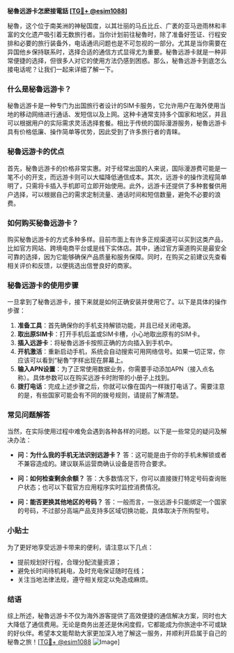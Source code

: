 **秘魯远游卡怎麽接電話 [[TG💪+ @esim1088](https://t.me/s/esim1088)]**

秘魯，这个位于南美洲的神秘国度，以其壮丽的马丘比丘、广袤的亚马逊雨林和丰富的文化遗产吸引着无数旅行者。当你计划前往秘魯时，除了准备好签证、行程安排和必要的旅行装备外，电话通讯问题也是不可忽视的一部分。尤其是当你需要在异国他乡保持联系时，选择合适的通信方式显得尤为重要。秘魯远游卡就是一种非常便捷的选择，但很多人对它的使用方法仍感到困惑。那么，秘魯远游卡到底怎么接电话呢？让我们一起来详细了解一下。

### 什么是秘魯远游卡？

秘魯远游卡是一种专门为出国旅行者设计的SIM卡服务，它允许用户在海外使用当地的移动网络进行通话、发短信以及上网。这种卡通常支持多个国家和地区，并且可以根据用户的实际需求灵活选择套餐。相比于传统的国际漫游服务，秘魯远游卡具有价格低廉、操作简单等优势，因此受到了许多旅行者的青睐。

### 秘魯远游卡的优点

首先，秘魯远游卡的价格非常实惠。对于经常出国的人来说，国际漫游费可能是一笔不小的开支，而远游卡则可以大幅降低通信成本。其次，远游卡的操作流程简单明了，只需将卡插入手机即可立即开始使用。此外，远游卡还提供了多种套餐供用户选择，可以根据自己的需求定制流量、通话时间和短信数量，避免不必要的浪费。

### 如何购买秘魯远游卡？

购买秘魯远游卡的方式多种多样。目前市面上有许多正规渠道可以买到这类产品，比如官方网站、跨境电商平台或是线下实体店。其中，通过官方渠道购买是最安全可靠的选择，因为它能够确保产品质量和服务保障。同时，在购买之前建议先查看相关评价和反馈，以便挑选出信誉良好的商家。

### 秘魯远游卡的使用步骤

一旦拿到了秘魯远游卡，接下来就是如何正确安装并使用它了。以下是具体的操作步骤：

1. **准备工具**：首先确保你的手机支持解锁功能，并且已经关闭电源。
2. **取出原SIM卡**：打开手机后盖或SIM卡槽，小心地取出原有的SIM卡。
3. **插入远游卡**：将秘魯远游卡按照正确的方向插入到手机中。
4. **开机激活**：重新启动手机，系统会自动搜索可用网络信号。如果一切正常，你应该可以看到“秘魯”字样出现在屏幕上。
5. **输入APN设置**：为了正常使用数据业务，你需要手动添加APN（接入点名称）。具体参数可以在购买远游卡时附带的小册子上找到。
6. **拨打电话**：完成上述步骤之后，你就可以像在国内一样拨打电话了。需要注意的是，有些国家可能会有不同的拨号规则，请提前了解清楚。

### 常见问题解答

当然，在实际使用过程中难免会遇到各种各样的问题。以下是一些常见的疑问及解决办法：

- **问：为什么我的手机无法识别远游卡？**
  答：这可能是由于你的手机未解锁或者不兼容造成的。建议联系运营商确认设备是否符合要求。
  
- **问：如何检查剩余余额？**
  答：大多数情况下，你可以直接拨打特定号码查询账户状态；也可以下载官方应用程序实时监控消费情况。

- **问：能否更换其他地区的号码？**
  答：一般而言，一张远游卡只能绑定一个国家的号码，不过部分高端产品支持多区域切换功能，具体取决于所购型号。

### 小贴士

为了更好地享受远游卡带来的便利，请注意以下几点：
- 提前规划好行程，合理分配流量资源；
- 避免长时间待机耗电，及时充电保证随时在线；
- 关注当地法律法规，遵守相关规定以免造成麻烦。

### 结语

综上所述，秘魯远游卡不仅为海外游客提供了高效便捷的通信解决方案，同时也大大降低了通信费用。无论是商务出差还是休闲度假，它都能成为你旅途中不可或缺的好伙伴。希望本文能帮助大家更加深入地了解这一服务，并顺利开启属于自己的秘魯之旅！[[TG💪+ @esim1088](https://t.me/s/esim1088) ![Image](https://i.postimg.cc/4NQfJmqS/Snipaste-2025-05-13-00-14-12.png)]